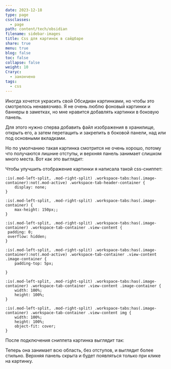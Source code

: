 ```yaml
---
date: 2023-12-18
type: page
cssclasses:
  - page
path: content/tech/obsidian
filename: sidebar-images
title: Css для картинок в сайдбаре
share: true
menu: true
blog: false
toc: false
collapse: false
weight: 10
Статус:
  - закончено
tags:
  - css
---
```



Иногда хочется украсить свой Обсидиан картинками, но чтобы это смотрелось ненавязчиво. Я не очень люблю фоновый картинки и баннеры в заметках, но мне нравится добавлять картинки в боковую панель.

Для этого нужно сперва добавить файл изображения в хранилище, открыть его, а затем перетащить и закрепить в боковой панели, над или под основными вкладками. 

Но по умолчанию такая картинка смотрится не очень хорошо, потому что получаются лишние отступы, и верхняя панель занимает слишком много места. Вот как это выглядит:



Чтобы улучшить отображение картинки я написала такой css-сниппет:

```
:is(.mod-left-split, .mod-right-split) .workspace-tabs:has(.image-container):not(.mod-active) .workspace-tab-header-container {
    display: none;
}

:is(.mod-left-split, .mod-right-split) .workspace-tabs:has(.image-container) {
    max-height: 150px;;
}

:is(.mod-left-split, .mod-right-split) .workspace-tabs:has(.image-container) .workspace-tab-container .view-content {
 padding: 0;
 overflow: hidden;
}

:is(.mod-left-split, .mod-right-split) .workspace-tabs:has(.image-container):not(.mod-active) .workspace-tab-container .view-content .image-container {
    padding-top: 5px;

}

:is(.mod-left-split, .mod-right-split) .workspace-tabs:has(.image-container) .workspace-tab-container .view-content .image-container {
    width: 100%;
    height: 100%;
}

:is(.mod-left-split, .mod-right-split) .workspace-tabs:has(.image-container) .workspace-tab-container .view-content img {
    width: 100%;
    height: 100%;
    object-fit: cover;
}
```

После подключения сниппета картинка выглядит так:



Теперь она занимает всю область, без отступов, и выглядит более стильно. Верхняя панель скрыта и будет появляться только при клике на картинку.
